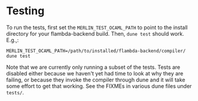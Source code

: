 
# Testing

To run the tests, first set the `MERLIN_TEST_OCAML_PATH` to point to the install
directory for your flambda-backend build.  Then, `dune test` should work.  E.g.,:

```
MERLIN_TEST_OCAML_PATH=/path/to/installed/flambda-backend/compiler/ dune test
```

Note that we are currently only running a subset of the tests.  Tests are
disabled either because we haven't yet had time to look at why they are failing,
or because they invoke the compiler through dune and it will take some effort
to get that working.  See the FIXMEs in various dune files under `tests/`.
